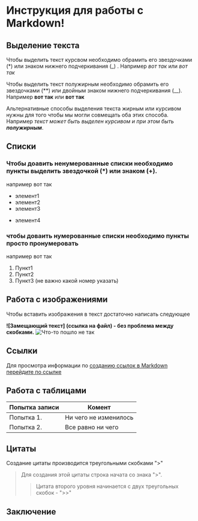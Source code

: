 # Инструкция для работы с Markdown!

## Выделение текста

Чтобы выделить текст курсвом необходимо обрамить его звездочками (*) или знаком нижнего подчеркивания (_) . 
Например *вот так* или _вот так_

Чтобы выделить текст полужирным необходимо обрамить его звездочками (**) или двойным знаком нижнего подчеркивания (__).
Например **вот так** или __вот так__

Альтернативные способы выделения текста жирным или курсивом нужны для того чтобы мы могли совмещать оба этих способа.
Например _текст может быть выделен курсивом и при этом быть **полужирным**_.

## Списки

### Чтобы доавить ненумерованные списки необходимо пункты выделить звездочкой (*) или знаком (+).
например вот так 
* элемент1
* элемент2
* элемент3
+ элемент4
### чтобы доваить нумерованные списки необходимо пункты просто пронумеровать
например вот так
1. Пункт1
2. Пункт2
9. Пункт3 (не важно какой номер указать)

## Работа с изображениями

Чтобы вставить изображения в текст достаточно написать следующее

**![Замещающий текст] (ссылка на файл) - без проблема между скобками.**
![Что-то пошло не так](teftelka.jpg)

## Ссылки

Для просмотра информации по [созданию ссылок в Markdown перейдите по ссылке](https://docs.microsoft.com/ru-ru/contribute/how-to-write-links)

## Работа с таблицами

| Попытка записи | Комент |
|--|--| 
| Попытка 1. | Ни чего не изменилось |
| Попытка 2. | Все равно ни чего |

## Цитаты

Создание цитаты производится треугольными скобками ">"

> Для создания этой цитаты строка начата со знака ">".
>> Цитата второго уровня начинается с двух треугольных скобок - ">>" 

## Заключение